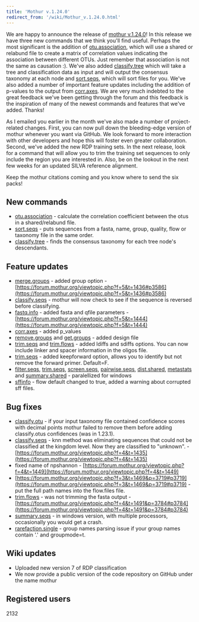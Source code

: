 ```yaml
---
title: 'Mothur v.1.24.0'
redirect_from: '/wiki/Mothur_v.1.24.0.html'
---
```

We are happy to announce the release of [mothur
v.1.24.0](mothur_v.1.24.0)! In this release we have three new
commands that we think you\'ll find useful. Perhaps the most significant
is the addition of [otu.association](otu.association), which
will use a shared or relabund file to create a matrix of correlation
values indicating the association between different OTUs. Just remember
that association is not the same as causation :). We\'ve also added
[classify.tree](classify.tree) which will take a tree and
classification data as input and will output the consensus taxonomy at
each node and [sort.seqs](sort.seqs), which will sort files
for you. We\'ve also added a number of important feature updates
including the addition of p-values to the output from
[corr.axes](corr.axes). We are very much indebted to the
great feedback we\'ve been getting through the forum and this feedback
is the inspiration of many of the newest commands and features that
we\'ve added. Thanks!

As I emailed you earlier in the month we\'ve also made a number of
project-related changes. First, you can now pull down the bleeding-edge
version of mothur whenever you want via GitHub. We look forward to more
interaction with other developers and hope this will foster even greater
collaboration. Second, we\'ve added the new RDP training sets. In the
next release, look for a command that will allow you to trim the
training set sequences to only include the region you are interested in.
Also, be on the lookout in the next few weeks for an updated SILVA
reference alignment.

Keep the mothur citations coming and you know where to send the six
packs!

## New commands

-   [otu.association](otu.association) - calculate the
    correlation coefficient between the otus in a shared/relabund file.
-   [sort.seqs](sort.seqs) - puts sequences from a fasta,
    name, group, quality, flow or taxonomy file in the same order.
-   [classify.tree](classify.tree) - finds the consensus
    taxonomy for each tree node\'s descendants.

## Feature updates

-   [merge.groups](merge.groups) - added group option -
    [https://forum.mothur.org/viewtopic.php?f=5&t=1436#p3586](https://forum.mothur.org/viewtopic.php?f=5&t=1436#p3586)
-   [classify.seqs](classify.seqs) - mothur will now check to
    see if the sequence is reversed before classifying.
-   [fastq.info](fastq.info) - added fasta and qfile
    parameters - [https://forum.mothur.org/viewtopic.php?f=5&t=1444](https://forum.mothur.org/viewtopic.php?f=5&t=1444)
-   [corr.axes](corr.axes) - added p\_values
-   [remove.groups](remove.groups) and
    [get.groups](get.groups) - added design file
-   [trim.seqs](trim.seqs) and
    [trim.flows](trim.flows) - added ldiffs and sdiffs
    options. You can now include linker and spacer information in the
    oligos file.
-   [trim.seqs](trim.seqs) - added keepforward option, allows
    you to identify but not remove the forward primer. Default=F.
-   [filter.seqs](filter.seqs),
    [trim.seqs](trim.seqs),
    [screen.seqs](screen.seqs),
    [pairwise.seqs](pairwise.seqs),
    [dist.shared](dist.shared),
    [metastats](metastats) and
    [summary.shared](summary.shared) - paralellized for
    windows
-   [sffinfo](sffinfo) - flow default changed to true, added
    a warning about corrupted sff files.

## Bug fixes

-   [classify.otu](classify.otu) - if your input taxonomy
    file contained confidence scores with decimal points mothur failed
    to remove them before adding classify.otus confidences (was in
    1.23.1).
-   [classify.seqs](classify.seqs) - knn method was
    eliminating sequences that could not be classified at the kingdom
    level. Now they are classified to \"unknown\". -
    [https://forum.mothur.org/viewtopic.php?f=4&t=1435](https://forum.mothur.org/viewtopic.php?f=4&t=1435)
-   fixed name of npshannon -
    [https://forum.mothur.org/viewtopic.php?f=4&t=1449](https://forum.mothur.org/viewtopic.php?f=4&t=1449)
-   [https://forum.mothur.org/viewtopic.php?f=3&t=1469&p=3719#p3719](https://forum.mothur.org/viewtopic.php?f=3&t=1469&p=3719#p3719) -
    put the full path names into the flow.files file.
-   [trim.flows](trim.flows) - was not trimming the fasta
    output -
    [https://forum.mothur.org/viewtopic.php?f=4&t=1491&p=3784#p3784](https://forum.mothur.org/viewtopic.php?f=4&t=1491&p=3784#p3784)
-   [summary.seqs](summary.seqs) - in windows version, with
    multiple processors, occasionally you would get a crash.
-   [rarefaction.single](rarefaction.single) - group names
    parsing issue if your group names contain \'.\' and groupmode=t.

## Wiki updates

-   Uploaded new version 7 of RDP classification
-   We now provide a public version of the code repository on GitHub
    under the name mothur

## Registered users

2132
